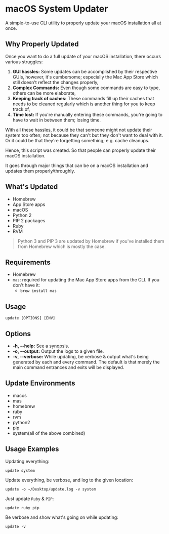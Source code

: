 # macOS System Updater

A simple-to-use CLI utility to properly update your macOS installation all at once.

## Why Properly Updated

Once you want to do a full update of your macOS installation, there occurs various struggles:

1. **GUI hassles:** Some updates can be accomplished by their respective GUIs, however, it's cumbersome; especially the Mac App Store which still doesn't reflect the changes properly,
2. **Complex Commands:** Even though some commands are easy to type, others can be more elaborate,
2. **Keeping track of caches:** These commands fill up their caches that needs to be cleaned regularly which is another thing for you to keep track of,
3. **Time lost:** If you're manually entering these commands, you're going to have to wait in between them; losing time.

With all these hassles, it could be that someone might not update their system too often; not because they can't but they don't want to deal with it. Or it could be that they're forgetting something; e.g. cache cleanups.

Hence, this script was created. So that people can properly update their macOS installation.

It goes through major things that can be on a macOS installation and updates them properly/throughly.

## What's Updated

- Homebrew
- App Store apps
- macOS
- Python 2
- PIP 2 packages
- Ruby
- RVM

> Python 3 and PIP 3 are updated by Homebrew if you've installed them from Homebrew which is mostly the case.

## Requirements

- Homebrew
- `mas`: required for updating the Mac App Store apps from the CLI. If you don't have it:
	- `brew install mas`

## Usage

`update [OPTIONS] [ENV]`

## Options

- **-h, --help:** See a synopsis.
- **-o, --output:** Output the logs to a given file.
- **-v, --verbose:** While updating, be verbose & output what's being generated by each and every command. The default is that merely the main command entrances and exits will be displayed.

## Update Environments

- macos
- mas
- homebrew
- ruby
- rvm
- python2
- pip
- system(all of the above combined)

## Usage Examples

Updating everything:

	update system

Update everything, be verbose, and log to the given location:

	update -o ~/Desktop/update.log -v system

Just update `Ruby` & `PIP`:

	update ruby pip

Be verbose and show what's going on while updating:

	update -v
